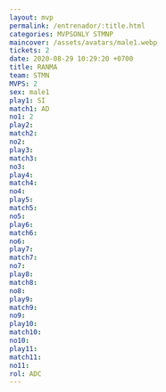 ```yaml
---
layout: mvp
permalink: /entrenador/:title.html
categories: MVPSONLY STMNP
maincover: /assets/avatars/male1.webp
tickets: 2
date: 2020-08-29 10:29:20 +0700
title: RANMA
team: STMN
MVPS: 2
sex: male1
play1: SI
match1: AD
no1: 2
play2: 
match2: 
no2: 
play3: 
match3: 
no3: 
play4: 
match4: 
no4: 
play5: 
match5: 
no5: 
play6: 
match6: 
no6: 
play7: 
match7: 
no7: 
play8: 
match8: 
no8: 
play9: 
match9: 
no9: 
play10: 
match10: 
no10: 
play11: 
match11: 
no11: 
rol: ADC
---
```

